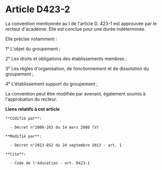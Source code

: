 # Article D423-2

La convention mentionnée au I de l'article D. 423-1 est approuvée par le recteur d'académie. Elle est conclue pour une durée
indéterminée. 

Elle précise notamment : 

1° L'objet du groupement ; 

2° Les droits et obligations des établissements membres ; 

3° Les règles d'organisation, de fonctionnement et de dissolution du groupement ; 

4° L'établissement support du groupement ; 

La convention peut être modifiée par avenant, également soumis à l'approbation du recteur.

**Liens relatifs à cet article**

	**Codifié par**:

	  - Décret n°2008-263 du 14 mars 2008 (V)

	**Modifié par**:

	  - Décret n°2013-852 du 24 septembre 2013 - art. 1

	**Cite**:

	  - Code de l'éducation - art. D423-1
